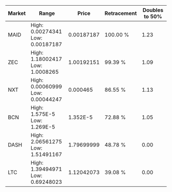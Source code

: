 | Market | Range | Price| Retracement | Doubles to 50% |
| --- | --- | --- | --- | --- |
| MAID | High: 0.00274341<br />Low: 0.00187187 | 0.00187187 | 100.00 % | 1.23 |
| ZEC | High: 1.18002417<br />Low: 1.0008265 | 1.00192151 | 99.39 % | 1.09 |
| NXT | High: 0.00060999<br />Low: 0.00044247 | 0.000465 | 86.55 % | 1.13 |
| BCN | High: 1.575E-5<br />Low: 1.269E-5 | 1.352E-5 | 72.88 % | 1.05 |
| DASH | High: 2.06561275<br />Low: 1.51491167 | 1.79699999 | 48.78 % | 0.00 |
| LTC | High: 1.39494971<br />Low: 0.69248023 | 1.12042073 | 39.08 % | 0.00 |
